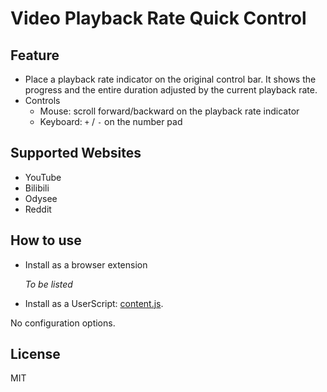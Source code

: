 # Video Playback Rate Quick Control

Feature
-------

* Place a playback rate indicator on the original control bar. It shows the progress and the entire duration adjusted by the current playback rate.
* Controls
  * Mouse: scroll forward/backward on the playback rate indicator 
  * Keyboard: `+` / `-` on the number pad

Supported Websites
------------------
* YouTube
* Bilibili
* Odysee
* Reddit

How to use
----------

* Install as a browser extension

  *To be listed*

* Install as a UserScript: [content.js](https://github.com/Xinkai/VideoPlaybackRateQuickControl/blob/master/content.js).

No configuration options.

License
-------

MIT
